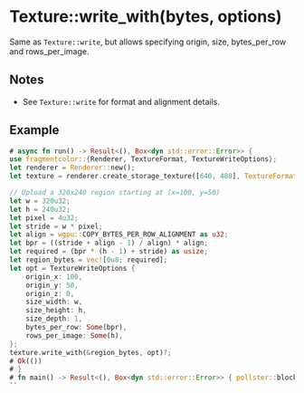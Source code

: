 # Texture::write_with(bytes, options)

Same as `Texture::write`, but allows specifying origin, size, bytes_per_row and rows_per_image.

## Notes
- See `Texture::write` for format and alignment details.

## Example
```rust
# async fn run() -> Result<(), Box<dyn std::error::Error>> {
use fragmentcolor::{Renderer, TextureFormat, TextureWriteOptions};
let renderer = Renderer::new();
let texture = renderer.create_storage_texture([640, 480], TextureFormat::Rgba, None).await?;

// Upload a 320x240 region starting at (x=100, y=50)
let w = 320u32;
let h = 240u32;
let pixel = 4u32;
let stride = w * pixel;
let align = wgpu::COPY_BYTES_PER_ROW_ALIGNMENT as u32;
let bpr = ((stride + align - 1) / align) * align;
let required = (bpr * (h - 1) + stride) as usize;
let region_bytes = vec![0u8; required];
let opt = TextureWriteOptions {
    origin_x: 100,
    origin_y: 50,
    origin_z: 0,
    size_width: w,
    size_height: h,
    size_depth: 1,
    bytes_per_row: Some(bpr),
    rows_per_image: Some(h),
};
texture.write_with(&region_bytes, opt)?;
# Ok(())
# }
# fn main() -> Result<(), Box<dyn std::error::Error>> { pollster::block_on(run()) }
``
